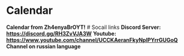 # Calendar
**Calendar from Zh4enyaBrOYT!**  # Socail links **Discord Server: https://discord.gg/RH3ZvVJA3W** **Youtube: https://www.youtube.com/channel/UCCKAeranFkyNplPYrrGUGoQ** **Channel on russian language**
